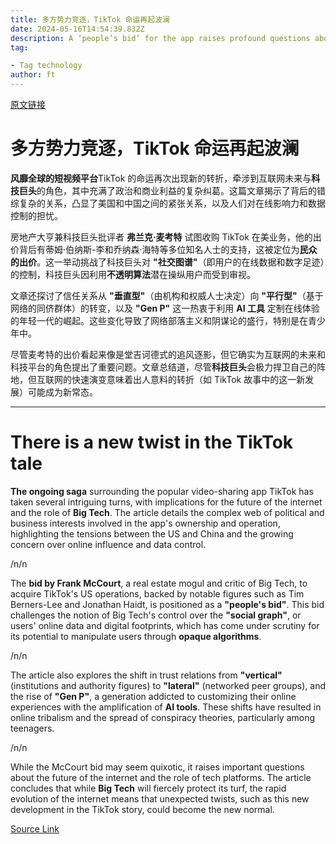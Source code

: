 ```yaml
---
title: 多方势力竞逐，TikTok 命运再起波澜
date: 2024-05-16T14:54:39.832Z
description: A ‘people’s bid’ for the app raises profound questions about how we live online
tag: 

- Tag technology
author: ft
---
```


[原文链接](https://ft.com/content/658f8856-6a8a-434e-8559-c039fae2d79a)

# 多方势力竞逐，TikTok 命运再起波澜 

**风靡全球的短视频平台**TikTok 的命运再次出现新的转折，牵涉到互联网未来与**科技巨头**的角色，其中充满了政治和商业利益的复杂纠葛。这篇文章揭示了背后的错综复杂的关系，凸显了美国和中国之间的紧张关系，以及人们对在线影响力和数据控制的担忧。 

房地产大亨兼科技巨头批评者 **弗兰克·麦考特** 试图收购 TikTok 在美业务，他的出价背后有蒂姆·伯纳斯-李和乔纳森·海特等多位知名人士的支持，这被定位为**民众的出价**。这一举动挑战了科技巨头对 **"社交图谱"**（即用户的在线数据和数字足迹）的控制，科技巨头因利用**不透明算法**潜在操纵用户而受到审视。 

文章还探讨了信任关系从 **"垂直型"**（由机构和权威人士决定）向 **"平行型"**（基于网络的同侪群体）的转变，以及 **"Gen P"** 这一热衷于利用 **AI 工具** 定制在线体验的年轻一代的崛起。这些变化导致了网络部落主义和阴谋论的盛行，特别是在青少年中。 

尽管麦考特的出价看起来像是堂吉诃德式的追风逐影，但它确实为互联网的未来和科技平台的角色提出了重要问题。文章总结道，尽管**科技巨头**会极力捍卫自己的阵地，但互联网的快速演变意味着出人意料的转折（如 TikTok 故事中的这一新发展）可能成为新常态。

---

# There is a new twist in the TikTok tale 

**The ongoing saga** surrounding the popular video-sharing app TikTok has taken several intriguing turns, with implications for the future of the internet and the role of **Big Tech**. The article details the complex web of political and business interests involved in the app's ownership and operation, highlighting the tensions between the US and China and the growing concern over online influence and data control. 

/n/n

The **bid by Frank McCourt**, a real estate mogul and critic of Big Tech, to acquire TikTok's US operations, backed by notable figures such as Tim Berners-Lee and Jonathan Haidt, is positioned as a **"people's bid"**. This bid challenges the notion of Big Tech's control over the **"social graph"**, or users' online data and digital footprints, which has come under scrutiny for its potential to manipulate users through **opaque algorithms**. 

/n/n

The article also explores the shift in trust relations from **"vertical"** (institutions and authority figures) to **"lateral"** (networked peer groups), and the rise of **"Gen P"**, a generation addicted to customizing their online experiences with the amplification of **AI tools**. These shifts have resulted in online tribalism and the spread of conspiracy theories, particularly among teenagers. 

/n/n

While the McCourt bid may seem quixotic, it raises important questions about the future of the internet and the role of tech platforms. The article concludes that while **Big Tech** will fiercely protect its turf, the rapid evolution of the internet means that unexpected twists, such as this new development in the TikTok story, could become the new normal.

[Source Link](https://ft.com/content/658f8856-6a8a-434e-8559-c039fae2d79a)

